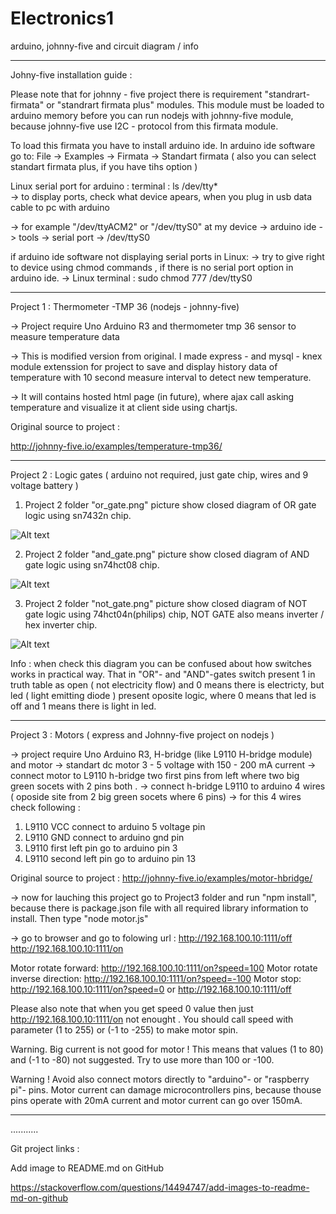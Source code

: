 # Electronics1
arduino, johnny-five and circuit diagram / info

_________________________________________________________


Johny-five installation guide :

Please note that for johnny - five project there is requirement "standrart-firmata" or "standrart firmata plus" modules. This module 
must be loaded to arduino memory before you can run nodejs with johnny-five module, because johnny-five use I2C - protocol from this firmata module.

To load this firmata you have to install arduino ide. In arduino ide software go to: 
File -> Examples -> Firmata -> Standart firmata ( also you can select standart firmata plus, if you have tihs option )  


Linux serial port for arduino :
terminal : ls /dev/tty*    
-> to display ports, check what device apears, when you plug in usb data cable to pc with arduino

-> for example  "/dev/ttyACM2" or "/dev/ttyS0" at my device
-> arduino ide -> tools -> serial port -> /dev/ttyS0

if arduino ide software not displaying serial ports in Linux:
-> try to give right to device using chmod commands , if there is no serial port option in arduino ide.
-> Linux terminal : sudo chmod 777 /dev/ttyS0
_________________________________________________________

Project 1 : Thermometer -TMP 36 (nodejs - johnny-five) 

-> Project require Uno Arduino R3 and thermometer tmp 36 sensor to
measure temperature data

-> This is modified version from original. I made express -  and mysql - knex module 
extenssion for project to save and display history data of temperature with 10 second measure interval 
to detect new temperature.

-> It will contains hosted html page (in future), where ajax call asking temperature and visualize it at client side using chartjs.

Original source to project :

http://johnny-five.io/examples/temperature-tmp36/

__________________________________________________________


Project 2 : Logic gates ( arduino not required, just gate chip, wires and 9 voltage battery )

1. Project 2 folder "or_gate.png" picture show closed diagram of OR gate logic using sn7432n chip.

![Alt text](Project2/or_gate.png?)

2. Project 2 folder "and_gate.png" picture show closed diagram of AND gate logic using sn74hct08 chip.

![Alt text](Project2/and_gate.png?)

3. Project 2 folder "not_gate.png" picture show closed diagram of NOT gate logic using 74hct04n(philips) chip, 
NOT GATE also means inverter / hex inverter chip.

![Alt text](Project2/not_gate.png?)

Info : when check this diagram you can be confused about how switches works in practical way. 
That in "OR"- and "AND"-gates switch present 1 in truth table as open ( not electricity flow) and 0
means there is electricty, but led ( light emitting diode ) present oposite logic, where 0 means that 
led is off and 1 means there is light in led.


__________________________________________________________


Project 3 : Motors ( express and Johnny-five project on nodejs )

-> project require Uno Arduino R3, H-bridge (like L9110 H-bridge module) and motor
-> standart dc motor 3 - 5 voltage with 150 - 200 mA current
-> connect motor to L9110 h-bridge two first pins from left where two big green socets with 2 pins both .
-> connect h-bridge L9110 to arduino 4 wires ( oposide site from 2 big green socets where 6 pins)
-> for this 4 wires check following :
   1. L9110 VCC connect to arduino 5 voltage pin
   2. L9110 GND connect to arduino gnd pin
   3. L9110 first left pin go to arduino pin 3
   4. L9110 second left pin go to arduino pin 13

Original source to project :
http://johnny-five.io/examples/motor-hbridge/

-> now for lauching this project  go to Project3 folder and run "npm install", because
there is package.json file with all required library information to install. Then type "node motor.js"

-> go to browser and go to folowing url : 
http://192.168.100.10:1111/off
http://192.168.100.10:1111/on

Motor rotate forward: 
http://192.168.100.10:1111/on?speed=100
Motor rotate inverse direction: 
http://192.168.100.10:1111/on?speed=-100
Motor stop:
http://192.168.100.10:1111/on?speed=0
or 
http://192.168.100.10:1111/off

Please also note that when you get speed 0 value then just 
http://192.168.100.10:1111/on
not enought . You should call speed with parameter (1 to 255) or (-1 to -255) to make motor spin.


Warning. Big current is not good for motor ! This means that values (1 to 80) and (-1 to -80) 
not suggested. Try to use more than 100 or -100.

Warning ! Avoid also connect motors directly to "arduino"- or "raspberry pi"- pins. Motor current
can damage microcontrollers pins, because thouse pins operate with 20mA current and motor current
can go over 150mA.

__________________________________________________________
...........

Git project links :

Add image to README.md on GitHub

https://stackoverflow.com/questions/14494747/add-images-to-readme-md-on-github






